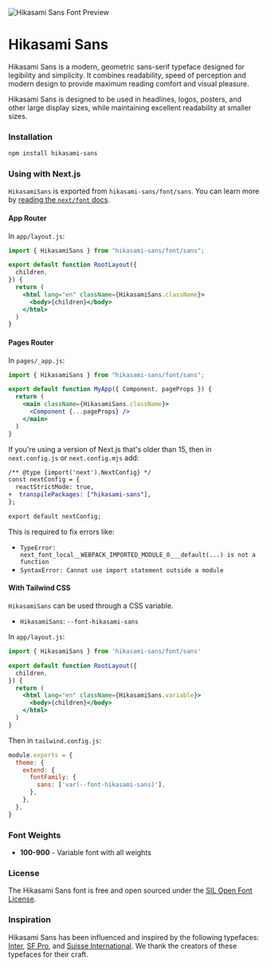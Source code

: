 ![Hikasami Sans Font Preview](.images/hero.png)

# Hikasami Sans

Hikasami Sans is a modern, geometric sans-serif typeface designed for legibility and simplicity. It combines readability, speed of perception and modern design to provide maximum reading comfort and visual pleasure.

Hikasami Sans is designed to be used in headlines, logos, posters, and other large display sizes, while maintaining excellent readability at smaller sizes.

### Installation

```sh
npm install hikasami-sans
```

### Using with Next.js

`HikasamiSans` is exported from `hikasami-sans/font/sans`. You can learn more by [reading the `next/font` docs](https://nextjs.org/docs/app/building-your-application/optimizing/fonts).

#### App Router

In `app/layout.js`:

```jsx
import { HikasamiSans } from "hikasami-sans/font/sans";

export default function RootLayout({
  children,
}) {
  return (
    <html lang="en" className={HikasamiSans.className}>
      <body>{children}</body>
    </html>
  )
}
```

#### Pages Router

In `pages/_app.js`:

```jsx
import { HikasamiSans } from "hikasami-sans/font/sans";

export default function MyApp({ Component, pageProps }) {
  return (
    <main className={HikasamiSans.className}>
      <Component {...pageProps} />
    </main>
  )
}
```

If you're using a version of Next.js that's older than 15, then in `next.config.js` or `next.config.mjs` add:

```diff js
/** @type {import('next').NextConfig} */
const nextConfig = {
  reactStrictMode: true,
+  transpilePackages: ["hikasami-sans"],
};

export default nextConfig;
```

This is required to fix errors like:

- `TypeError: next_font_local__WEBPACK_IMPORTED_MODULE_0___default(...) is not a function`
- `SyntaxError: Cannot use import statement outside a module`

#### With Tailwind CSS

`HikasamiSans` can be used through a CSS variable.

- `HikasamiSans`: `--font-hikasami-sans`

In `app/layout.js`:

```jsx
import { HikasamiSans } from 'hikasami-sans/font/sans'

export default function RootLayout({
  children,
}) {
  return (
    <html lang="en" className={HikasamiSans.variable}>
      <body>{children}</body>
    </html>
  )
}
```

Then in `tailwind.config.js`:

```javascript
module.exports = {
  theme: {
    extend: {
      fontFamily: {
        sans: ['var(--font-hikasami-sans)'],
      },
    },
  },
}
```

### Font Weights

- **100-900** - Variable font with all weights

### License
The Hikasami Sans font is free and open sourced under the [SIL Open Font License](./LICENSE.TXT).

### Inspiration
Hikasami Sans has been influenced and inspired by the following typefaces: [Inter](https://rsms.me/inter), [SF Pro](https://developer.apple.com/fonts/), and [Suisse International](https://www.swisstypefaces.com/fonts/suisse/). We thank the creators of these typefaces for their craft.